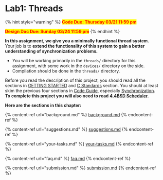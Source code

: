 # Lab1: Threads

{% hint style="warning" %}
<mark style="color:red;">**Code Due: Thursday 03/21 11:59 pm**</mark>

<mark style="color:red;">**Design Doc Due: Sunday 03/24 11:59 pm**</mark>
{% endhint %}

**In this assignment, we give you a minimally functional thread system.** Your job is to **extend the functionality of this system to gain a better understanding of synchronization problems.**

* You will be working primarily in the `threads/` directory for this assignment, with some work in the `devices/` directory on the side.
* Compilation should be done in the `threads/` directory.

Before you read the description of this project, you should read all the sections in [GETTING STARTED](broken-reference/) and [C Standards](../../appendix/coding-standards.md) section. You should at least skim the previous four sections in [Code Guide](../../appendix/reference-guide/), especially [Synchronization](../../appendix/reference-guide/synchronization.md). **To complete this project you will also need to read** [**4.4BSD Scheduler**](../../appendix/4.4bsd-scheduler.md)**.**

**Here are the sections in this chapter:**

{% content-ref url="background.md" %}
[background.md](background.md)
{% endcontent-ref %}

{% content-ref url="suggestions.md" %}
[suggestions.md](suggestions.md)
{% endcontent-ref %}

{% content-ref url="your-tasks.md" %}
[your-tasks.md](your-tasks.md)
{% endcontent-ref %}

{% content-ref url="faq.md" %}
[faq.md](faq.md)
{% endcontent-ref %}

{% content-ref url="submission.md" %}
[submission.md](submission.md)
{% endcontent-ref %}
